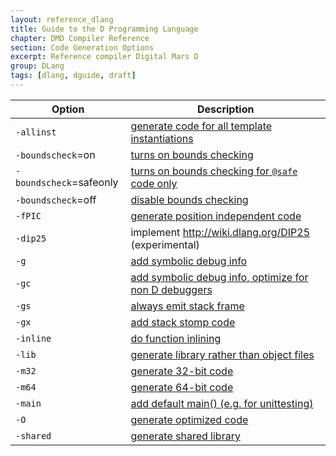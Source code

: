 ```yaml
---
layout: reference_dlang
title: Guide to the D Programming Language
chapter: DMD Compiler Reference
section: Code Generation Options
excerpt: Reference compiler Digital Mars D
group: DLang
tags: [dlang, dguide, draft]
---
```


| Option | Description |
|--------|-------------|
| `-allinst` | [generate code for all template instantiations](./opt_allinst.html)
| `-boundscheck`=on | [turns on bounds checking](./opt_bounds_checking.html)
| `-boundscheck`=safeonly | [turns on bounds checking for `@safe` code only](./opt_bounds_checking.html)
| `-boundscheck`=off | [disable bounds checking](./opt_bounds_checking.html)
| `-fPIC` | [generate position independent code](./opt_shared.html)
| `-dip25` | implement http://wiki.dlang.org/DIP25 (experimental)
| `-g` | [add symbolic debug info](./opt_debug_info.html)
| `-gc` | [add symbolic debug info, optimize for non D debuggers](./opt_debug_info.html)
| `-gs` | [always emit stack frame](./opt_stack.html)
| `-gx` | [add stack stomp code](./opt_stack.html)
| `-inline` | [do function inlining](./opt_inline.html)
| `-lib` | [generate library rather than object files](.opt_lib.html)
| `-m32` | [generate 32-bit code](./opt_architecture.html)
| `-m64` | [generate 64-bit code](./opt_architecture.html)
| `-main` | [add default main() (e.g. for unittesting)](./opt_main.html)
| `-O` | [generate optimized code](./opt_optimize.html)
| `-shared` | [generate shared library](./opt_shared.html)
